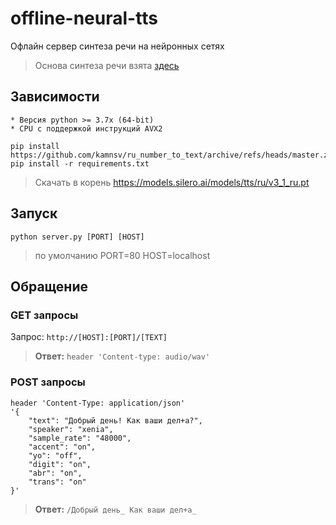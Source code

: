 # offline-neural-tts
Офлайн сервер синтеза речи на нейронных сетях

> Основа синтеза речи взята [здесь](https://github.com/snakers4/silero-models)

## Зависимости

	* Версия python >= 3.7x (64-bit)
	* CPU с поддержкой инструкций AVX2
	
```
pip install https://github.com/kamnsv/ru_number_to_text/archive/refs/heads/master.zip
pip install -r requirements.txt 
```

> Скачать в корень https://models.silero.ai/models/tts/ru/v3_1_ru.pt


## Запуск

```
python server.py [PORT] [HOST]
```
> по умолчанию PORT=80 HOST=localhost

## Обращение

### GET запросы

Запрос: `http://[HOST]:[PORT]/[TEXT]`

> **Ответ:**  `header 'Content-type: audio/wav'`

### POST запросы

```
header 'Content-Type: application/json' 
'{
    "text": "Добрый день! Как ваши дел+а?",
    "speaker": "xenia",
    "sample_rate": "48000", 
    "accent": "on", 
    "yo": "off",
    "digit": "on", 
    "abr": "on", 
    "trans": "on" 
}'
```

> **Ответ:** `/Добрый день_ Как ваши дел+а_`
